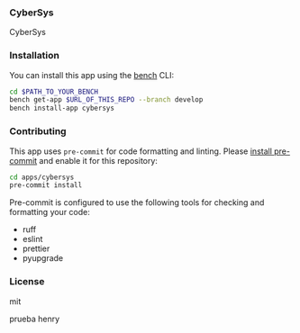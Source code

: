 ### CyberSys

CyberSys

### Installation

You can install this app using the [bench](https://github.com/frappe/bench) CLI:

```bash
cd $PATH_TO_YOUR_BENCH
bench get-app $URL_OF_THIS_REPO --branch develop
bench install-app cybersys
```

### Contributing

This app uses `pre-commit` for code formatting and linting. Please [install pre-commit](https://pre-commit.com/#installation) and enable it for this repository:

```bash
cd apps/cybersys
pre-commit install
```

Pre-commit is configured to use the following tools for checking and formatting your code:

- ruff
- eslint
- prettier
- pyupgrade

### License

mit

prueba henry